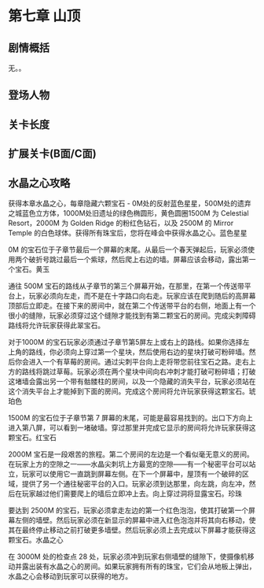 # 第七章 山顶
## 剧情概括
无。。
## 登场人物

## 关卡长度
## 扩展关卡(**B面**/**C面**)
## 水晶之心攻略
获得本章水晶之心，每章隐藏六颗宝石 - 0M处的反射蓝色星星，500M处的遗弃之城蓝色立方体，1000M处旧遗址的绿色椭圆形，黄色圆圈1500M 为 Celestial Resort，2000M 为 Golden Ridge 的粉红色钻石，以及 2500M 的 Mirror Temple 的白色球体。获得所有珠宝后，您将在峰会中获得水晶之心。蓝色星星

0M 的宝石位于子章节最后一个屏幕的末尾。从最后一个春天弹起后，玩家必须使用两个破折号跳过最后一个紫球，然后爬上右边的墙。屏幕应该会移动，露出第一个宝石。黄玉

通往 500M 宝石的路线从子章节的第三个屏幕开始，在那里，在第一个传送带平台上，玩家必须向左走，而不是在十字路口向右走。玩家应该在爬到随后的高屏幕顶部后立即走。在接下来的房间中，就在第二个传送带平台的右侧，地面上有一个很小的缝隙，玩家必须穿过这个缝隙才能找到有第二颗宝石的房间。完成尖刺障碍路线将允许玩家获得此翠宝石。

对于1000M 的宝石玩家必须通过子章节第5屏左上或右上的路线。如果你选择左上角的路线，你必须向上穿过第一个星块，然后使用右边的星块打破可粉碎墙。然后你会进入一个有草莓的房间。通过尖刺平台向上走将带您前往宝石之路。走右上方的路线将跳过草莓。玩家必须在两个星块中间向右冲刺才能打破可粉碎墙；打破这堵墙会露出另一个带有骷髅柱的房间，以及一个隐藏的消失平台，玩家必须站在这个消失平台上才能掉到下面的房间。完成这个房间将允许玩家获得这颗宝石。琥珀色

1500M 的宝石位于子章节第 7 屏幕的末尾，可能是最容易找到的。出口下方向上进入第八屏，可以看到一堵破墙。穿过那里并完成它显示的房间将允许玩家获得这颗宝石。红宝石

2000M 宝石是一段艰苦的旅程。第二个房间的左边是一个看似毫无意义的房间。在玩家上方的空隙之一——水晶尖刺坑上方最宽的空隙——有一个秘密平台可以站立，玩家可以使用它一直跳到屏幕左侧。在下一个屏幕中，屋顶有一个破碎的区域，提供了另一个通往秘密平台的入口。玩家必须到达那里，向左跳，向左冲，然后在玩家越过他们需要爬上的墙后立即冲上去。向上穿过洞将显露宝石。珍珠

要达到 2500M 的宝石，玩家必须拿走左边的第一个红色泡泡，使其打破第一个屏幕左侧的墙壁。然后玩家必须在新显示的屏幕中进入红色泡泡并将其向右移动，使其在最终停止移动之前打破更多墙壁。然后玩家必须上去完成以下屏幕才能获得这颗宝石。水晶之心

在 3000M 处的检查点 28 处，玩家必须冲到玩家右侧墙壁的缝隙下，使摄像机移动并露出装有水晶之心的房间。如果玩家拥有所有的珠宝，它们会从地板上弹出，水晶之心会移动到玩家可以获得的地方。 
